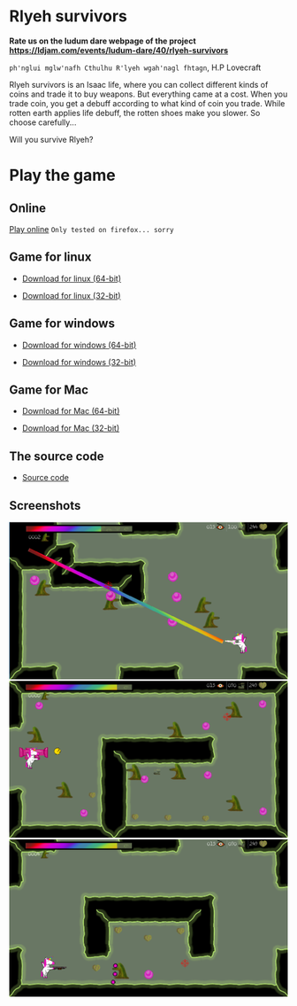 # Rlyeh survivors

**Rate us on the ludum dare webpage of the project https://ldjam.com/events/ludum-dare/40/rlyeh-survivors**

`ph'nglui mglw'nafh Cthulhu R'lyeh wgah'nagl fhtagn`, H.P Lovecraft

Rlyeh survivors is an Isaac life, where you can collect different kinds of coins and trade it to buy weapons. But everything came at a cost. When you trade coin, you get a debuff according to what kind of coin you trade. While rotten earth applies life debuff, the rotten shoes make you slower. So choose carefully...

Will you survive Rlyeh?

# Play the game

## Online

[Play online](https://ludum-rlyeh.github.io/rlyeh-survivors/rlyeh.html)
`Only tested on firefox... sorry`

## Game for linux

* [Download for linux (64-bit)](Rlyeh_Survivors.64)

* [Download for linux (32-bit)](Rlyeh_Survivors.32)

## Game for windows

* [Download for windows (64-bit)](Rlyeh_Survivors-64bits.exe)

* [Download for windows (32-bit)](Rlyeh_Survivors-32bits.exe)

## Game for Mac

* [Download for Mac (64-bit)](Rlyeh_Survivors.64.mac)

* [Download for Mac (32-bit)](Rlyeh_Survivors.32.mac)

## The source code
* [Source code](https://github.com/ludum-rlyeh/rlyeh-survivors)

## Screenshots

![Screen 1](screenshot1.png)
![Screen 2](screenshot2.png)
![Screen 3](screenshot3.png)